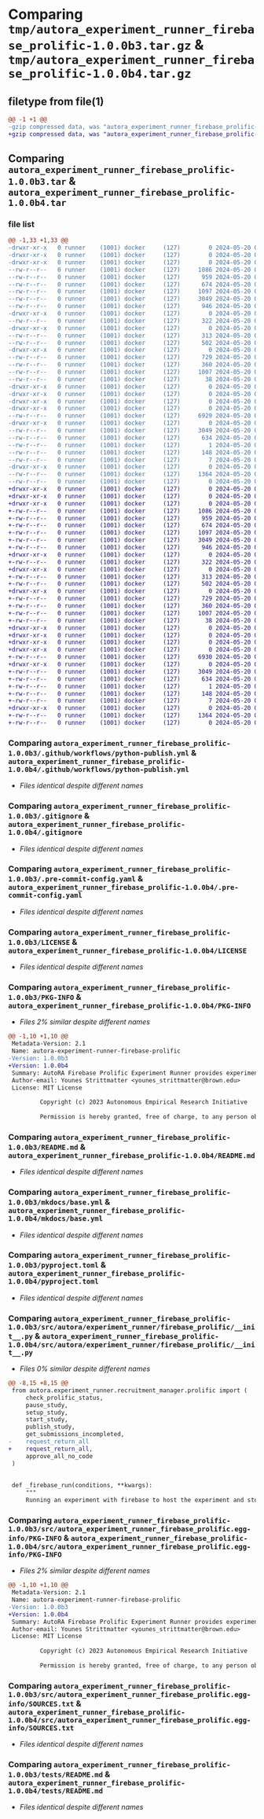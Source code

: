 # Comparing `tmp/autora_experiment_runner_firebase_prolific-1.0.0b3.tar.gz` & `tmp/autora_experiment_runner_firebase_prolific-1.0.0b4.tar.gz`

## filetype from file(1)

```diff
@@ -1 +1 @@
-gzip compressed data, was "autora_experiment_runner_firebase_prolific-1.0.0b3.tar", last modified: Mon May 20 02:03:10 2024, max compression
+gzip compressed data, was "autora_experiment_runner_firebase_prolific-1.0.0b4.tar", last modified: Mon May 20 02:09:21 2024, max compression
```

## Comparing `autora_experiment_runner_firebase_prolific-1.0.0b3.tar` & `autora_experiment_runner_firebase_prolific-1.0.0b4.tar`

### file list

```diff
@@ -1,33 +1,33 @@
-drwxr-xr-x   0 runner    (1001) docker     (127)        0 2024-05-20 02:03:10.240894 autora_experiment_runner_firebase_prolific-1.0.0b3/
-drwxr-xr-x   0 runner    (1001) docker     (127)        0 2024-05-20 02:03:10.232895 autora_experiment_runner_firebase_prolific-1.0.0b3/.github/
-drwxr-xr-x   0 runner    (1001) docker     (127)        0 2024-05-20 02:03:10.236894 autora_experiment_runner_firebase_prolific-1.0.0b3/.github/workflows/
--rw-r--r--   0 runner    (1001) docker     (127)     1086 2024-05-20 02:03:05.000000 autora_experiment_runner_firebase_prolific-1.0.0b3/.github/workflows/python-publish.yml
--rw-r--r--   0 runner    (1001) docker     (127)      959 2024-05-20 02:03:05.000000 autora_experiment_runner_firebase_prolific-1.0.0b3/.gitignore
--rw-r--r--   0 runner    (1001) docker     (127)      674 2024-05-20 02:03:05.000000 autora_experiment_runner_firebase_prolific-1.0.0b3/.pre-commit-config.yaml
--rw-r--r--   0 runner    (1001) docker     (127)     1097 2024-05-20 02:03:05.000000 autora_experiment_runner_firebase_prolific-1.0.0b3/LICENSE
--rw-r--r--   0 runner    (1001) docker     (127)     3049 2024-05-20 02:03:10.240894 autora_experiment_runner_firebase_prolific-1.0.0b3/PKG-INFO
--rw-r--r--   0 runner    (1001) docker     (127)      946 2024-05-20 02:03:05.000000 autora_experiment_runner_firebase_prolific-1.0.0b3/README.md
-drwxr-xr-x   0 runner    (1001) docker     (127)        0 2024-05-20 02:03:10.236894 autora_experiment_runner_firebase_prolific-1.0.0b3/docs/
--rw-r--r--   0 runner    (1001) docker     (127)      322 2024-05-20 02:03:05.000000 autora_experiment_runner_firebase_prolific-1.0.0b3/docs/index.md
-drwxr-xr-x   0 runner    (1001) docker     (127)        0 2024-05-20 02:03:10.236894 autora_experiment_runner_firebase_prolific-1.0.0b3/docs/javascripts/
--rw-r--r--   0 runner    (1001) docker     (127)      313 2024-05-20 02:03:05.000000 autora_experiment_runner_firebase_prolific-1.0.0b3/docs/javascripts/mathjax.js
--rw-r--r--   0 runner    (1001) docker     (127)      502 2024-05-20 02:03:05.000000 autora_experiment_runner_firebase_prolific-1.0.0b3/docs/quickstart.md
-drwxr-xr-x   0 runner    (1001) docker     (127)        0 2024-05-20 02:03:10.236894 autora_experiment_runner_firebase_prolific-1.0.0b3/mkdocs/
--rw-r--r--   0 runner    (1001) docker     (127)      729 2024-05-20 02:03:05.000000 autora_experiment_runner_firebase_prolific-1.0.0b3/mkdocs/base.yml
--rw-r--r--   0 runner    (1001) docker     (127)      360 2024-05-20 02:03:05.000000 autora_experiment_runner_firebase_prolific-1.0.0b3/mkdocs.yml
--rw-r--r--   0 runner    (1001) docker     (127)     1007 2024-05-20 02:03:05.000000 autora_experiment_runner_firebase_prolific-1.0.0b3/pyproject.toml
--rw-r--r--   0 runner    (1001) docker     (127)       38 2024-05-20 02:03:10.240894 autora_experiment_runner_firebase_prolific-1.0.0b3/setup.cfg
-drwxr-xr-x   0 runner    (1001) docker     (127)        0 2024-05-20 02:03:10.232895 autora_experiment_runner_firebase_prolific-1.0.0b3/src/
-drwxr-xr-x   0 runner    (1001) docker     (127)        0 2024-05-20 02:03:10.232895 autora_experiment_runner_firebase_prolific-1.0.0b3/src/autora/
-drwxr-xr-x   0 runner    (1001) docker     (127)        0 2024-05-20 02:03:10.232895 autora_experiment_runner_firebase_prolific-1.0.0b3/src/autora/experiment_runner/
-drwxr-xr-x   0 runner    (1001) docker     (127)        0 2024-05-20 02:03:10.236894 autora_experiment_runner_firebase_prolific-1.0.0b3/src/autora/experiment_runner/firebase_prolific/
--rw-r--r--   0 runner    (1001) docker     (127)     6929 2024-05-20 02:03:05.000000 autora_experiment_runner_firebase_prolific-1.0.0b3/src/autora/experiment_runner/firebase_prolific/__init__.py
-drwxr-xr-x   0 runner    (1001) docker     (127)        0 2024-05-20 02:03:10.236894 autora_experiment_runner_firebase_prolific-1.0.0b3/src/autora_experiment_runner_firebase_prolific.egg-info/
--rw-r--r--   0 runner    (1001) docker     (127)     3049 2024-05-20 02:03:10.000000 autora_experiment_runner_firebase_prolific-1.0.0b3/src/autora_experiment_runner_firebase_prolific.egg-info/PKG-INFO
--rw-r--r--   0 runner    (1001) docker     (127)      634 2024-05-20 02:03:10.000000 autora_experiment_runner_firebase_prolific-1.0.0b3/src/autora_experiment_runner_firebase_prolific.egg-info/SOURCES.txt
--rw-r--r--   0 runner    (1001) docker     (127)        1 2024-05-20 02:03:10.000000 autora_experiment_runner_firebase_prolific-1.0.0b3/src/autora_experiment_runner_firebase_prolific.egg-info/dependency_links.txt
--rw-r--r--   0 runner    (1001) docker     (127)      148 2024-05-20 02:03:10.000000 autora_experiment_runner_firebase_prolific-1.0.0b3/src/autora_experiment_runner_firebase_prolific.egg-info/requires.txt
--rw-r--r--   0 runner    (1001) docker     (127)        7 2024-05-20 02:03:10.000000 autora_experiment_runner_firebase_prolific-1.0.0b3/src/autora_experiment_runner_firebase_prolific.egg-info/top_level.txt
-drwxr-xr-x   0 runner    (1001) docker     (127)        0 2024-05-20 02:03:10.236894 autora_experiment_runner_firebase_prolific-1.0.0b3/tests/
--rw-r--r--   0 runner    (1001) docker     (127)     1364 2024-05-20 02:03:05.000000 autora_experiment_runner_firebase_prolific-1.0.0b3/tests/README.md
--rw-r--r--   0 runner    (1001) docker     (127)        0 2024-05-20 02:03:05.000000 autora_experiment_runner_firebase_prolific-1.0.0b3/tests/__init__.py
+drwxr-xr-x   0 runner    (1001) docker     (127)        0 2024-05-20 02:09:21.829561 autora_experiment_runner_firebase_prolific-1.0.0b4/
+drwxr-xr-x   0 runner    (1001) docker     (127)        0 2024-05-20 02:09:21.825561 autora_experiment_runner_firebase_prolific-1.0.0b4/.github/
+drwxr-xr-x   0 runner    (1001) docker     (127)        0 2024-05-20 02:09:21.825561 autora_experiment_runner_firebase_prolific-1.0.0b4/.github/workflows/
+-rw-r--r--   0 runner    (1001) docker     (127)     1086 2024-05-20 02:09:12.000000 autora_experiment_runner_firebase_prolific-1.0.0b4/.github/workflows/python-publish.yml
+-rw-r--r--   0 runner    (1001) docker     (127)      959 2024-05-20 02:09:12.000000 autora_experiment_runner_firebase_prolific-1.0.0b4/.gitignore
+-rw-r--r--   0 runner    (1001) docker     (127)      674 2024-05-20 02:09:12.000000 autora_experiment_runner_firebase_prolific-1.0.0b4/.pre-commit-config.yaml
+-rw-r--r--   0 runner    (1001) docker     (127)     1097 2024-05-20 02:09:12.000000 autora_experiment_runner_firebase_prolific-1.0.0b4/LICENSE
+-rw-r--r--   0 runner    (1001) docker     (127)     3049 2024-05-20 02:09:21.829561 autora_experiment_runner_firebase_prolific-1.0.0b4/PKG-INFO
+-rw-r--r--   0 runner    (1001) docker     (127)      946 2024-05-20 02:09:12.000000 autora_experiment_runner_firebase_prolific-1.0.0b4/README.md
+drwxr-xr-x   0 runner    (1001) docker     (127)        0 2024-05-20 02:09:21.829561 autora_experiment_runner_firebase_prolific-1.0.0b4/docs/
+-rw-r--r--   0 runner    (1001) docker     (127)      322 2024-05-20 02:09:12.000000 autora_experiment_runner_firebase_prolific-1.0.0b4/docs/index.md
+drwxr-xr-x   0 runner    (1001) docker     (127)        0 2024-05-20 02:09:21.829561 autora_experiment_runner_firebase_prolific-1.0.0b4/docs/javascripts/
+-rw-r--r--   0 runner    (1001) docker     (127)      313 2024-05-20 02:09:12.000000 autora_experiment_runner_firebase_prolific-1.0.0b4/docs/javascripts/mathjax.js
+-rw-r--r--   0 runner    (1001) docker     (127)      502 2024-05-20 02:09:12.000000 autora_experiment_runner_firebase_prolific-1.0.0b4/docs/quickstart.md
+drwxr-xr-x   0 runner    (1001) docker     (127)        0 2024-05-20 02:09:21.829561 autora_experiment_runner_firebase_prolific-1.0.0b4/mkdocs/
+-rw-r--r--   0 runner    (1001) docker     (127)      729 2024-05-20 02:09:12.000000 autora_experiment_runner_firebase_prolific-1.0.0b4/mkdocs/base.yml
+-rw-r--r--   0 runner    (1001) docker     (127)      360 2024-05-20 02:09:12.000000 autora_experiment_runner_firebase_prolific-1.0.0b4/mkdocs.yml
+-rw-r--r--   0 runner    (1001) docker     (127)     1007 2024-05-20 02:09:12.000000 autora_experiment_runner_firebase_prolific-1.0.0b4/pyproject.toml
+-rw-r--r--   0 runner    (1001) docker     (127)       38 2024-05-20 02:09:21.829561 autora_experiment_runner_firebase_prolific-1.0.0b4/setup.cfg
+drwxr-xr-x   0 runner    (1001) docker     (127)        0 2024-05-20 02:09:21.825561 autora_experiment_runner_firebase_prolific-1.0.0b4/src/
+drwxr-xr-x   0 runner    (1001) docker     (127)        0 2024-05-20 02:09:21.825561 autora_experiment_runner_firebase_prolific-1.0.0b4/src/autora/
+drwxr-xr-x   0 runner    (1001) docker     (127)        0 2024-05-20 02:09:21.825561 autora_experiment_runner_firebase_prolific-1.0.0b4/src/autora/experiment_runner/
+drwxr-xr-x   0 runner    (1001) docker     (127)        0 2024-05-20 02:09:21.829561 autora_experiment_runner_firebase_prolific-1.0.0b4/src/autora/experiment_runner/firebase_prolific/
+-rw-r--r--   0 runner    (1001) docker     (127)     6930 2024-05-20 02:09:12.000000 autora_experiment_runner_firebase_prolific-1.0.0b4/src/autora/experiment_runner/firebase_prolific/__init__.py
+drwxr-xr-x   0 runner    (1001) docker     (127)        0 2024-05-20 02:09:21.829561 autora_experiment_runner_firebase_prolific-1.0.0b4/src/autora_experiment_runner_firebase_prolific.egg-info/
+-rw-r--r--   0 runner    (1001) docker     (127)     3049 2024-05-20 02:09:21.000000 autora_experiment_runner_firebase_prolific-1.0.0b4/src/autora_experiment_runner_firebase_prolific.egg-info/PKG-INFO
+-rw-r--r--   0 runner    (1001) docker     (127)      634 2024-05-20 02:09:21.000000 autora_experiment_runner_firebase_prolific-1.0.0b4/src/autora_experiment_runner_firebase_prolific.egg-info/SOURCES.txt
+-rw-r--r--   0 runner    (1001) docker     (127)        1 2024-05-20 02:09:21.000000 autora_experiment_runner_firebase_prolific-1.0.0b4/src/autora_experiment_runner_firebase_prolific.egg-info/dependency_links.txt
+-rw-r--r--   0 runner    (1001) docker     (127)      148 2024-05-20 02:09:21.000000 autora_experiment_runner_firebase_prolific-1.0.0b4/src/autora_experiment_runner_firebase_prolific.egg-info/requires.txt
+-rw-r--r--   0 runner    (1001) docker     (127)        7 2024-05-20 02:09:21.000000 autora_experiment_runner_firebase_prolific-1.0.0b4/src/autora_experiment_runner_firebase_prolific.egg-info/top_level.txt
+drwxr-xr-x   0 runner    (1001) docker     (127)        0 2024-05-20 02:09:21.829561 autora_experiment_runner_firebase_prolific-1.0.0b4/tests/
+-rw-r--r--   0 runner    (1001) docker     (127)     1364 2024-05-20 02:09:12.000000 autora_experiment_runner_firebase_prolific-1.0.0b4/tests/README.md
+-rw-r--r--   0 runner    (1001) docker     (127)        0 2024-05-20 02:09:12.000000 autora_experiment_runner_firebase_prolific-1.0.0b4/tests/__init__.py
```

### Comparing `autora_experiment_runner_firebase_prolific-1.0.0b3/.github/workflows/python-publish.yml` & `autora_experiment_runner_firebase_prolific-1.0.0b4/.github/workflows/python-publish.yml`

 * *Files identical despite different names*

### Comparing `autora_experiment_runner_firebase_prolific-1.0.0b3/.gitignore` & `autora_experiment_runner_firebase_prolific-1.0.0b4/.gitignore`

 * *Files identical despite different names*

### Comparing `autora_experiment_runner_firebase_prolific-1.0.0b3/.pre-commit-config.yaml` & `autora_experiment_runner_firebase_prolific-1.0.0b4/.pre-commit-config.yaml`

 * *Files identical despite different names*

### Comparing `autora_experiment_runner_firebase_prolific-1.0.0b3/LICENSE` & `autora_experiment_runner_firebase_prolific-1.0.0b4/LICENSE`

 * *Files identical despite different names*

### Comparing `autora_experiment_runner_firebase_prolific-1.0.0b3/PKG-INFO` & `autora_experiment_runner_firebase_prolific-1.0.0b4/PKG-INFO`

 * *Files 2% similar despite different names*

```diff
@@ -1,10 +1,10 @@
 Metadata-Version: 2.1
 Name: autora-experiment-runner-firebase-prolific
-Version: 1.0.0b3
+Version: 1.0.0b4
 Summary: AutoRA Firebase Prolific Experiment Runner provides experiment runners to run experiments with prolific and firebase
 Author-email: Younes Strittmatter <younes_strittmatter@brown.edu>
 License: MIT License
         
         Copyright (c) 2023 Autonomous Empirical Research Initiative
         
         Permission is hereby granted, free of charge, to any person obtaining a copy
```

### Comparing `autora_experiment_runner_firebase_prolific-1.0.0b3/README.md` & `autora_experiment_runner_firebase_prolific-1.0.0b4/README.md`

 * *Files identical despite different names*

### Comparing `autora_experiment_runner_firebase_prolific-1.0.0b3/mkdocs/base.yml` & `autora_experiment_runner_firebase_prolific-1.0.0b4/mkdocs/base.yml`

 * *Files identical despite different names*

### Comparing `autora_experiment_runner_firebase_prolific-1.0.0b3/pyproject.toml` & `autora_experiment_runner_firebase_prolific-1.0.0b4/pyproject.toml`

 * *Files identical despite different names*

### Comparing `autora_experiment_runner_firebase_prolific-1.0.0b3/src/autora/experiment_runner/firebase_prolific/__init__.py` & `autora_experiment_runner_firebase_prolific-1.0.0b4/src/autora/experiment_runner/firebase_prolific/__init__.py`

 * *Files 0% similar despite different names*

```diff
@@ -8,15 +8,15 @@
 from autora.experiment_runner.recruitment_manager.prolific import (
     check_prolific_status,
     pause_study,
     setup_study,
     start_study,
     publish_study,
     get_submissions_incompleted,
-    request_return_all
+    request_return_all,
     approve_all_no_code
 )
 
 
 def _firebase_run(conditions, **kwargs):
     """
     Running an experiment with firebase to host the experiment and store the data.
```

### Comparing `autora_experiment_runner_firebase_prolific-1.0.0b3/src/autora_experiment_runner_firebase_prolific.egg-info/PKG-INFO` & `autora_experiment_runner_firebase_prolific-1.0.0b4/src/autora_experiment_runner_firebase_prolific.egg-info/PKG-INFO`

 * *Files 2% similar despite different names*

```diff
@@ -1,10 +1,10 @@
 Metadata-Version: 2.1
 Name: autora-experiment-runner-firebase-prolific
-Version: 1.0.0b3
+Version: 1.0.0b4
 Summary: AutoRA Firebase Prolific Experiment Runner provides experiment runners to run experiments with prolific and firebase
 Author-email: Younes Strittmatter <younes_strittmatter@brown.edu>
 License: MIT License
         
         Copyright (c) 2023 Autonomous Empirical Research Initiative
         
         Permission is hereby granted, free of charge, to any person obtaining a copy
```

### Comparing `autora_experiment_runner_firebase_prolific-1.0.0b3/src/autora_experiment_runner_firebase_prolific.egg-info/SOURCES.txt` & `autora_experiment_runner_firebase_prolific-1.0.0b4/src/autora_experiment_runner_firebase_prolific.egg-info/SOURCES.txt`

 * *Files identical despite different names*

### Comparing `autora_experiment_runner_firebase_prolific-1.0.0b3/tests/README.md` & `autora_experiment_runner_firebase_prolific-1.0.0b4/tests/README.md`

 * *Files identical despite different names*

